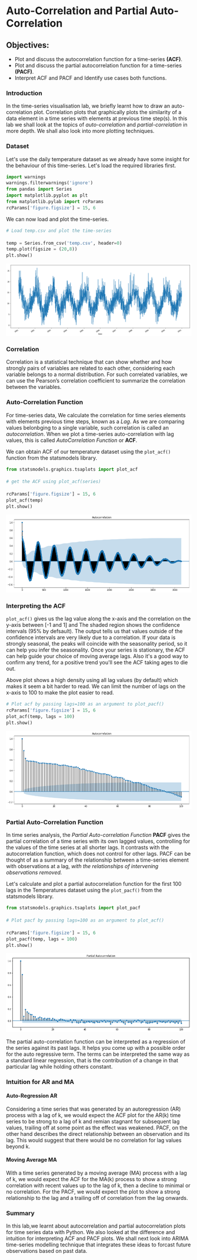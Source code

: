 
# Auto-Correlation and Partial Auto-Correlation

## Objectives:

* Plot and discuss the autocorrelation function for a time-series **(ACF)**.
* Plot and discuss the partial autocorrelation function for a time-series **(PACF)**.
* Interpret ACF and PACF and Identify use cases both functions. 


### Introduction
In the time-series visualisation lab, we briefly learnt how to draw an auto-correlation plot. Correlation plots that graphically plots the similarity of a data element in a time series with elements at previous time step(s).  In this lab we shall look at the topics of *auto-correlation* and *partial-correlation* in more depth. We shall also look into more plotting techniques.

### Dataset

Let's use the daily temperature dataset as we already have some insight for the behaviour of this time-series. Let's load the required libraries first.


```python
import warnings
warnings.filterwarnings('ignore')
from pandas import Series
import matplotlib.pyplot as plt
from matplotlib.pylab import rcParams
rcParams['figure.figsize'] = 15, 6
```

We can now load and plot the time-series.  


```python
# Load temp.csv and plot the time-series

temp = Series.from_csv('temp.csv', header=0)
temp.plot(figsize = (20,8))
plt.show()
```


![png](index_files/index_6_0.png)


### Correlation

Correlation is a statistical technique that can show whether and how strongly pairs of variables are related to each other, considering each variable belongs to a normal distribution. For such correlated variables, we can use the Pearson’s correlation coefficient to summarize the correlation between the variables.

### Auto-Correlation Function

For time-series data, We calculate the correlation for time series elements with elements previous time steps, known as a *Lag*. As we are comparing values belonbging to a single variable, such correlation is called an *autocorrelation*. When we plot a time-series auto-correlation with lag values, this is called *AutoCorrelation Function* or **ACF**.

We can obtain ACF of our temperature dataset using the `plot_acf()` function from the statsmodels library.


```python
from statsmodels.graphics.tsaplots import plot_acf

# get the ACF using plot_acf(series)

rcParams['figure.figsize'] = 15, 6
plot_acf(temp)
plt.show()

```


![png](index_files/index_8_0.png)


### Interpreting the ACF

`plot_acf()` gives us  the lag value along the x-axis and the correlation on the y-axis between [-1 and 1] and The shaded region shows the confidence intervals (95% by defsault). The output tells us that values outside of the confidence intervals are very likely due to a correlation. If your data is strongly seasonal, the peaks will coincide with the seasonality period, so it can help you infer the seasonality. Once your series is stationary, the ACF can help guide your choice of moving average lags. Also it's a good way to confirm any trend, for a positive trend you'll see the ACF taking ages to die out. 

Above plot shows a high density using all lag values (by default) which makes it seem a bit harder to read. We can limit the number of lags on the x-axis to 100 to make the plot easier to read.


```python
# Plot acf by passing lags=100 as an argument to plot_pacf()
rcParams['figure.figsize'] = 15, 6
plot_acf(temp, lags = 100)
plt.show()
```


![png](index_files/index_10_0.png)


### Partial Auto-Correlation Function

In time series analysis, the *Partial Auto-correlation Function* **PACF** gives the partial correlation of a time series with its own lagged values, controlling for the values of the time series at all shorter lags. It contrasts with the autocorrelation function, which does not control for other lags. PACF can be thought of as a summary of the relationship between a time-series element with observations at a lag, *with the relationships of intervening observations removed.*

Let's calculate and plot a partial autocorrelation function for the first 100 lags in the Temperatures dataset using the `plot_pacf()` from the statsmodels library.


```python
from statsmodels.graphics.tsaplots import plot_pacf

# Plot pacf by passing lags=100 as an argument to plot_acf()

rcParams['figure.figsize'] = 15, 6
plot_pacf(temp, lags = 100)
plt.show()
```


![png](index_files/index_14_0.png)


The partial auto-correlation function can be interpreted as a regression of the series against its past lags. It helps you come up with a possible order for the auto regressive term. The terms can be interpreted the same way as a standard linear regression, that is the contribution of a change in that particular lag while holding others constant. 

### Intuition for AR and MA

#### Auto-Regression AR

Considering a time series that was generated by an autoregression (AR) process with a lag of k, we would expect the ACF plot for the AR(k) time series to be strong to a lag of k and remian stagnant for subsequent lag values, trailing off at some point as the effect was weakened. PACF, on the other hand describes the direct relationship between an observation and its lag. This would suggest that there would be no correlation for lag values beyond k.

#### Moving Average MA

With a time series generated by a moving average (MA) process with a lag of k, we would expect the ACF for the MA(k) process to show a strong correlation with recent values up to the lag of k, then a decline to minimal or no correlation. For the PACF, we would expect the plot to show a strong relationship to the lag and a trailing off of correlation from the lag onwards.


### Summary 

In this lab,we learnt about autocorrelation and partial autocorrelation plots for time series data with Python. We also looked at the difference and intuition for interpreting ACF and PACF plots. We shall next look into ARIMA time-series modelling technique that integrates these ideas to forcast future observations based on past data. 

